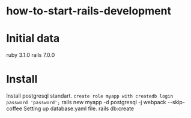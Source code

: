 # how-to-start-rails-development

# Initial data

ruby 3.1.0
rails 7.0.0

# Install

Install postgresql standart.
`create role myapp with createdb login password 'password';`
rails new myapp -d postgresql -j webpack --skip-coffee
Setting up database.yaml file.
rails db:create
